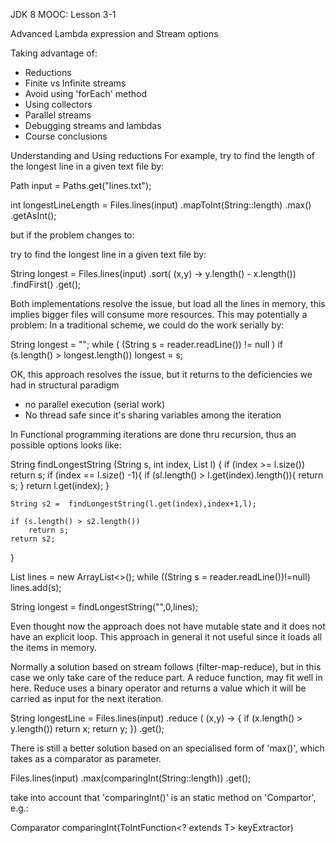 JDK 8 MOOC: Lesson 3-1

Advanced Lambda expression and Stream options

Taking advantage of:
- Reductions
- Finite vs Infinite streams
- Avoid using 'forEach' method
- Using collectors
- Parallel streams
- Debugging streams and lambdas
- Course conclusions



Understanding and Using reductions
For example, try to find the length of the longest line in a given text file by:

Path input = Paths.get("lines.txt");

int longestLineLength = Files.lines(input)
	.mapToInt(String::length)
	.max()
	.getAsInt();

but if the problem changes to: 

 try to find the longest line in a given text file by:
 
 String longest = Files.lines(input)
 	.sort( (x,y) -> y.length() -  x.length())
 	.findFirst()
 	.get();
 	
Both implementations resolve the issue, but load all the lines in memory, this implies
bigger files will consume more resources. This may potentially a problem:
In a traditional scheme, we could do the work serially by:

String longest = "";
while ( (String s = reader.readLine()) != null )
	if (s.length() > longest.length())
		longest = s;

OK, this approach resolves the issue, but it returns to the deficiencies we had in structural paradigm
- no parallel execution (serial work)
- No thread safe since it's sharing variables among the iteration

In Functional programming iterations are done thru recursion, thus an possible options looks like:

String findLongestString (String s, int index, List<String> l) {
	if (index >= l.size())
		return s;
	if (index == l.size() -1){
		if (sl.length() > l.get(index).length()){
			return s;
		}
		return l.get(index);
	}
	
	String s2 =  findLongestString(l.get(index),index+1,l);
	
	if (s.length() > s2.length()) 
		return s;
	return s2;
}

List<String> lines = new ArrayList<>();
while ((String s = reader.readLine())!=null)
	lines.add(s);

String longest = findLongestString("",0,lines);

Even thought now the approach does not have mutable state and it does not have an explicit loop. 
This approach in general it not useful
since it loads all the items in memory.

Normally a solution based on stream follows (filter-map-reduce), but in this case we only take care of the reduce part. 
A reduce function, may fit well in here. 
Reduce uses a binary operator and returns a value which it will be carried as input for the next iteration.

String longestLine = Files.lines(input)
	.reduce ( (x,y) -> {
		if (x.length() > y.length())
			return x;
		return y;
	})
	.get();
	
There is still a better solution based on an specialised form of  'max()', which takes as a
comparator as parameter.

Files.lines(input)
	.max(comparingInt(String::length))
	.get();
	
take into account that 'comparingInt()' is an static method on 'Compartor', e.g.:

Comparator<T> comparingInt(ToIntFunction<? extends T> keyExtractor)

